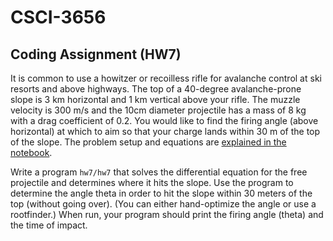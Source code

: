 # CSCI-3656

## Coding Assignment (HW7)

It is common to use a howitzer or recoilless rifle for avalanche control at ski resorts and above highways.
The top of a 40-degree avalanche-prone slope is 3 km horizontal and 1 km vertical above your rifle.
The muzzle velocity is 300 m/s and the 10cm diameter projectile has a mass of 8 kg with a drag coefficient of 0.2.
You would like to find the firing angle (above horizontal) at which to aim so that your charge lands within 30 m of the top of the slope.
The problem setup and equations are [explained in the notebook](https://nbviewer.jupyter.org/github/jedbrown/numerical-computation/blob/master/DifferentialEquations.ipynb#Ballistics-(for-HW7)).

Write a program `hw7/hw7` that solves the differential equation for the free projectile and determines where it hits the slope.  Use the program to determine the angle theta in order to hit the slope within 30 meters of the top (without going over).  (You can either hand-optimize the angle or use a rootfinder.)
When run, your program should print the firing angle (theta) and the time of impact.

